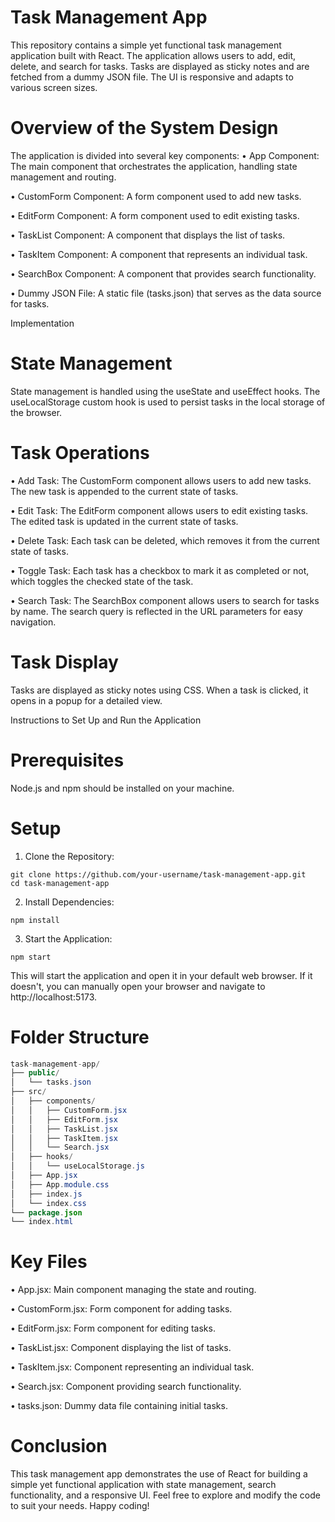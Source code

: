 # Task Management App
This repository contains a simple yet functional task management application built with React. The application allows users to add, edit, delete, and search for tasks. Tasks are displayed as sticky notes and are fetched from a dummy JSON file. The UI is responsive and adapts to various screen sizes.

# Overview of the System Design

The application is divided into several key components:
• App Component: The main component that orchestrates the application, handling state management and routing.

• CustomForm Component: A form component used to add new tasks.

• EditForm Component: A form component used to edit existing tasks.

• TaskList Component: A component that displays the list of tasks.

• TaskItem Component: A component that represents an individual task.

• SearchBox Component: A component that provides search functionality.

• Dummy JSON File: A static file (tasks.json) that serves as the data source for tasks.

Implementation

# State Management

State management is handled using the useState and useEffect hooks. The useLocalStorage custom hook is used to persist tasks in the local storage of the browser.

# Task Operations

• Add Task: The CustomForm component allows users to add new tasks. The new task is appended to the current state of tasks.

• Edit Task: The EditForm component allows users to edit existing tasks. The edited task is updated in the current state of tasks.

• Delete Task: Each task can be deleted, which removes it from the current state of tasks.

• Toggle Task: Each task has a checkbox to mark it as completed or not, which toggles the checked state of the task.

• Search Task: The SearchBox component allows users to search for tasks by name. The search query is reflected in the URL parameters for easy navigation.

# Task Display

Tasks are displayed as sticky notes using CSS. When a task is clicked, it opens in a popup for a detailed view.

Instructions to Set Up and Run the Application

# Prerequisites
Node.js and npm should be installed on your machine.

# Setup

1. Clone the Repository:
```console
git clone https://github.com/your-username/task-management-app.git
cd task-management-app
```
2. Install Dependencies:
```console
npm install
```
3. Start the Application:
```console
npm start
```

This will start the application and open it in your default web browser. If it doesn't, you can manually open your browser and navigate to http://localhost:5173.

# Folder Structure

```java
task-management-app/
├── public/
│   └── tasks.json
├── src/
│   ├── components/
│   │   ├── CustomForm.jsx
│   │   ├── EditForm.jsx
│   │   ├── TaskList.jsx
│   │   ├── TaskItem.jsx
│   │   └── Search.jsx
│   ├── hooks/
│   │   └── useLocalStorage.js
│   ├── App.jsx
│   ├── App.module.css
│   ├── index.js
│   └── index.css
└── package.json
└── index.html
```

# Key Files

• App.jsx: Main component managing the state and routing.

• CustomForm.jsx: Form component for adding tasks.

• EditForm.jsx: Form component for editing tasks.

• TaskList.jsx: Component displaying the list of tasks.

• TaskItem.jsx: Component representing an individual task.

• Search.jsx: Component providing search functionality.

• tasks.json: Dummy data file containing initial tasks.

# Conclusion

This task management app demonstrates the use of React for building a simple yet functional application with state management, search functionality, and a responsive UI. Feel free to explore and modify the code to suit your needs. Happy coding!






